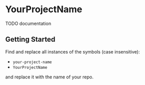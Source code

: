 # YourProjectName

TODO documentation

## Getting Started

Find and replace all instances of the symbols (case insensitive):

- `your-project-name`
- `YourProjectName`

and replace it with the name of your repo.
